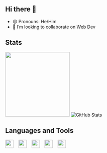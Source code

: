 ## Hi there 👋

- 😄 Pronouns: He/Him
- 👯 I’m looking to collaborate on Web Dev 


## Stats
<img src="https://github-readme-stats.vercel.app/api?username=Maitrey1111&theme=radical" height="205px"><img/>
![GitHub Stats](https://github-readme-stats.vercel.app/api/top-langs/?username=Maitrey1111&show_icons=true&theme=radical)

## Languages and Tools
<img src = "https://img.shields.io/badge/-HTML 5-e34f26?logo=html5&logoColor=fff" height="26px"> &nbsp; <img/>
<img src = "https://img.shields.io/badge/-CSS 3-1572B6?logo=css3&logoColor=fff" height="26px"> &nbsp; <img/>
<img src = "https://img.shields.io/badge/-JavaScript-F7DF1E?logo=javascript&logoColor=000" height="26px"> &nbsp; <img/>
<img src = "https://img.shields.io/badge/-React JS-61DAFB?logo=react&logoColor=fff" height="26px"> &nbsp; <img/>
<img src = "https://img.shields.io/badge/-Firebase-FFCA28?logo=firebase&logoColor=fff" height="26px"><img/>


<!--
**Maitrey1111/Maitrey1111** is a ✨ _special_ ✨ repository because its `README.md` (this file) appears on your GitHub profile.

Here are some ideas to get you started:

- 🔭 I’m currently working on ...
- 🌱 I’m currently learning ...
- 👯 I’m looking to collaborate on ...
- 🤔 I’m looking for help with ...
- 💬 Ask me about ...
- 📫 How to reach me: ...
- 😄 Pronouns: ...
- ⚡ Fun fact: ...



### B.Tech (Computer Science) at VIT, Vellore '24

- 🌱 I’m currently learning Backend Web Dev
- 👯 I’m looking to collaborate on Web Dev (Frontend)
- 🤔 I’m looking for help with Backend Web Dev

### Stats
![GitHub Stats](https://github-readme-stats.vercel.app/api?username=Maitrey1111&theme=radical)
https://simpleicons.org/

-->
